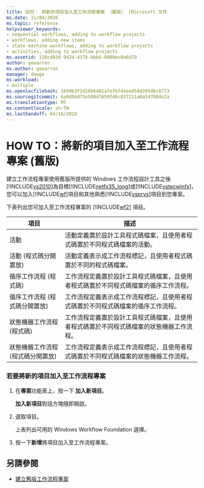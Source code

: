 ```yaml
---
title: 如何： 將新的項目加入至工作流程專案 （舊版） |Microsoft 文件
ms.date: 11/04/2016
ms.topic: reference
helpviewer_keywords:
- sequential workflows, adding to workflow projects
- workflows, adding new items
- state machine workflows, adding to workflow projects
- activities, adding to workflow projects
ms.assetid: 130cd83d-942d-437b-bbb5-8088ec0a6d79
author: gewarren
ms.author: gewarren
manager: douge
ms.workload:
- multiple
ms.openlocfilehash: 1699b3f2d16bb481a7efb744eed58d395dbc8773
ms.sourcegitcommit: 6a9d5bd75e50947659fd6c837111a6a547884e2a
ms.translationtype: MT
ms.contentlocale: zh-TW
ms.lasthandoff: 04/16/2018
---
```

# <a name="how-to-add-a-new-item-to-a-workflow-project-legacy"></a>HOW TO：將新的項目加入至工作流程專案 (舊版)
建立工作流程專案使用舊版所提供的 Windows 工作流程設計工具之後[!INCLUDE[vs2010](../misc/includes/vs2010_md.md)]為目標[!INCLUDE[netfx35_long](../workflow-designer/includes/netfx35_long_md.md)]或[!INCLUDE[vstecwinfx](../workflow-designer/includes/vstecwinfx_md.md)]，您可以加入[!INCLUDE[wf](../workflow-designer/includes/wf_md.md)]項目和其他熟悉[!INCLUDE[vsprvs](../code-quality/includes/vsprvs_md.md)]項目到您專案。

 下表列出您可加入至工作流程專案的 [!INCLUDE[wf2](../workflow-designer/includes/wf2_md.md)] 項目。

|項目|描述|
|----------|-----------------|
|活動|活動定義置於設計工具程式碼檔案，且使用者程式碼置於不同程式碼檔案的活動。|
|活動 (程式碼分開置放)|活動定義表示成工作流程標記，且使用者程式碼置於不同的程式碼檔案。|
|循序工作流程 (程式碼)|工作流程定義置於設計工具程式碼檔案，且使用者程式碼置於不同程式碼檔案的循序工作流程。|
|循序工作流程 (程式碼分開置放)|工作流程定義表示成工作流程標記，且使用者程式碼置於不同程式碼檔案的循序工作流程。|
|狀態機器工作流程 (程式碼)|工作流程定義置於設計工具程式碼檔案，且使用者程式碼置於不同程式碼檔案的狀態機器工作流程。|
|狀態機器工作流程 (程式碼分開置放)|工作流程定義表示成工作流程標記，且使用者程式碼置於不同程式碼檔案的狀態機器工作流程。|

### <a name="to-add-a-new-item-to-a-workflow-project"></a>若要將新的項目加入至工作流程專案

1.  在**專案**功能表上，按一下 **加入新項目**。

     **加入新項目**對話方塊隨即開啟。

2.  選取項目。

     上表列出可用的 Windows Workflow Foundation 選擇。

3.  按一下**新增**將項目加入至工作流程專案。

## <a name="see-also"></a>另請參閱

- [建立舊版工作流程專案](../workflow-designer/creating-legacy-workflow-projects.md)